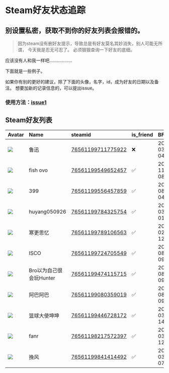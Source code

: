 # Steam好友状态追踪
## 别设置私密，获取不到你的好友列表会报错的。

> 因为steam没有删好友提示，导致总是有好友莫名其妙消失，别人可能无所谓，
> 今天我是忍无可忍了。 必须狠狠查询一下好友的底细。

应该没有人和我一样吧………………

下面就是一些例子。

如果你有别的更好的建议，除了下面的头像，名字，id，成为好友的日期以及备注。 想要加新的记录信息的，可以提出issue。

### 使用方法：[issue1](https://github.com/systemannounce/SteamFriends/issues/1)



## Steam好友列表
| Avatar                                                                            | Name             | steamid                                                                     | is_friend   | BFD                 | removed_time        | Remark   |
|:----------------------------------------------------------------------------------|:-----------------|:----------------------------------------------------------------------------|:------------|:--------------------|:--------------------|:---------|
| ![](https://avatars.steamstatic.com/1ad39bf21850c73b3372e3fd95808d0ea78d7e95.jpg) | 鲁迅               | [76561199711775922](https://steamcommunity.com/profiles/76561199711775922/) | ❌           | 2025-03-17 04:29:23 | 2025-03-24 09:10:27 |          |
| ![](https://avatars.steamstatic.com/5af67c2c77ff6c26475ea2e465a779cc46adf244.jpg) | fish ovo         | [76561199549652457](https://steamcommunity.com/profiles/76561199549652457/) | ✅           | 2024-11-17 08:46:29 |                     |          |
| ![](https://avatars.steamstatic.com/0227a240393e6d62f539ee7b306dd048b0830eeb.jpg) | 399              | [76561199556457859](https://steamcommunity.com/profiles/76561199556457859/) | ✅           | 2024-08-21 04:08:08 |                     |          |
| ![](https://avatars.steamstatic.com/fef49e7fa7e1997310d705b2a6158ff8dc1cdfeb.jpg) | huyang050926     | [76561199784325754](https://steamcommunity.com/profiles/76561199784325754/) | ✅           | 2025-03-15 01:45:27 |                     |          |
| ![](https://avatars.steamstatic.com/7f431fac281220467b9410e2df2f3fd74a35f1cf.jpg) | 寒更思忆             | [76561199789106563](https://steamcommunity.com/profiles/76561199789106563/) | ✅           | 2025-02-24 12:53:15 |                     |          |
| ![](https://avatars.steamstatic.com/fef49e7fa7e1997310d705b2a6158ff8dc1cdfeb.jpg) | ISCO             | [76561199724705549](https://steamcommunity.com/profiles/76561199724705549/) | ✅           | 2024-08-28 09:30:20 |                     |          |
| ![](https://avatars.steamstatic.com/5067fa69c76e69ef4f7c3dfb4fe1a4b6fad1c32a.jpg) | Bro以为自己很会玩Hunter | [76561199474115715](https://steamcommunity.com/profiles/76561199474115715/) | ✅           | 2024-08-27 09:27:35 |                     |          |
| ![](https://avatars.steamstatic.com/db0148bdf1b44350f31f50b846c895a4abf554e0.jpg) | 阿巴阿巴             | [76561199080359019](https://steamcommunity.com/profiles/76561199080359019/) | ✅           | 2024-08-25 09:06:30 |                     |          |
| ![](https://avatars.steamstatic.com/fef49e7fa7e1997310d705b2a6158ff8dc1cdfeb.jpg) | 篮球大使坤坤           | [76561199446728172](https://steamcommunity.com/profiles/76561199446728172/) | ✅           | 2025-03-15 14:41:33 |                     |          |
| ![](https://avatars.steamstatic.com/a94a601daf40fb0b67f2c6e01d9c1a0b18b9992c.jpg) | fanr             | [76561198217572397](https://steamcommunity.com/profiles/76561198217572397/) | ✅           | 2025-03-21 12:43:42 |                     |          |
| ![](https://avatars.steamstatic.com/fef49e7fa7e1997310d705b2a6158ff8dc1cdfeb.jpg) | 挽风               | [76561199841414492](https://steamcommunity.com/profiles/76561199841414492/) | ✅           | 2025-03-29 07:09:50 |                     |          |